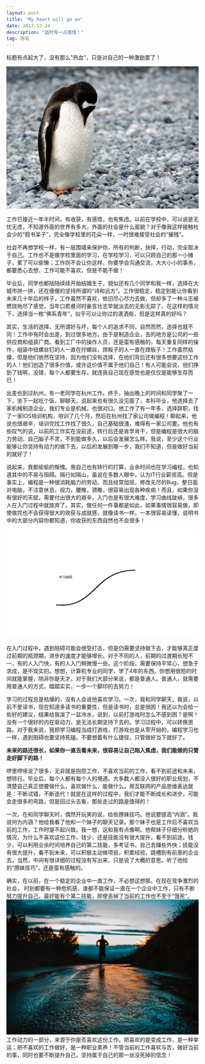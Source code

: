 ```yaml
---
layout: post
title: "My heart will go on"
date: 2017-12-24
description: "适时写一点感悟！"
tag: 随笔
---
```


标题有点起大了，没有那么"热血"，只是对自己的一种激励罢了！

![感悟](https://github.com/RalfNick/PicRepository/raw/master/others/%E4%BA%BA%E5%BF%83%E4%B8%8D%E8%80%81%EF%BC%8C%E9%9D%92%E6%98%A5%E4%BE%9D%E6%97%A7.jpg)

工作已接近一年半时间，有收获，有感悟，也有焦虑。以前在学校中，可以说是无忧无虑，不知道外面的世界有多大，外面的社会是什么面貌？对于像我这样接触社会少的“假书呆子”，完全像学校里的花朵一样，一时很难接受社会的“摧残”。

社会不再想学校一样，有一层围墙来保护你，所有的判断，抉择，行动，完全取决于自己。工作也不是像学校里面的学习，在学校学习，可以只顾自己的那一小摊子，累了可以偷懒；工作则不会让你这样，你要学会沟通交流，大大小小的事务，都要悉心去想，工作可能不喜欢，但是不能不做！

毕业后，同学也都陆陆续续开始结婚生子，貌似还有几个同学和我一样，选择在大城市拼一拼，还在傻傻的坚持所谓的“诗和远方”。工作很稳定，稳定到能让你看到未来几十年后的样子，工作虽然不喜欢，依旧尽心尽力去做，但却多了一种斗志被燃烧殆尽了感觉，当年口若悬河时豪言壮志早就淡去的无影无踪了。在这样的情况下，选择当一枚“佛系青年”，似乎可以让你过的潇洒些，但是这样真的好吗？

其实，生活的选择，无所谓好与坏，每个人的追求不同，自然而然，选择也就不同！工作中有时会出差，到过很多地方。由于是制造企业，去的地方是公司的一些供应商和组装厂商。看到工厂中的操作人员，还是蛮有感触的，每天重复同样的操作，组装中扭螺丝钉的人一直在拧螺丝，焊板子的人一直在焊板子！工作虽然枯燥，但是他们依然在坚持，因为他们没有选择，在他们背后还有很多想要这份工作的人！他们创造了很多价值，或许这价值不属于他们自己！有人可能会说，他们挣到了钱啊，没错，每个人都要生存，就连我自己现在感觉也是仅仅是能够生存而已！

出差也到过杭州，有一老同学在杭州工作。终于，抽出晚上的时间和同学聚了一下，坐下一起吃个饭，聊聊天。说起来也有很久没见面了，本科毕业，他选择去了家机械制造企业，我们专业是机械，也很对口。他工作了有一年多，选择辞职，找了一家IOS培训机构，培训了几个月，然后在杭州找了家公司做编程！聊起来，他说也很艰辛，培训完找工作找了很久，自己基础很渣，难得有一家公司要。他也有些叹气的说，以前的工作实在没前途，转行后还是肯学肯干，但是编程是很大的脑力劳动，自己脑子不灵，不到能做多久，以后会发展怎么样。我说，至少这个行业能够让你坚持有动力的做下去，以后的发展到哪一步，我们不知道，但是做好当前的就好了！

说起来，我都偷偷的惭愧。我自己也有转行的打算，业余时间也在学习编程，也知道其中的不易与阻碍。隔行如隔山，虽说在多数人眼中，认为IT行业薪资高。但是事实上，编程是一种很消耗脑力的劳动，而且经常加班，修改无尽的Bug，整日面对电脑，不注意休息，视力，腰椎，颈椎，很容易出现各种疾病！而且，如果你没有很好的天赋，需要付出很大的艰辛，入门也是有很大难度，学习曲线陡峭，很多人在入门过程中就放弃了。其实，做任何一件事都是如此，如果事情很容易做，即使做完也不会获得很大的收获与成就感，就像读书一样，一本很容易读懂，说明书中的大部分内容你都知道，你收获的东西自然也不会很多！

![学习曲线](https://github.com/RalfNick/PicRepository/raw/master/others/%E4%BA%BA%E5%BF%83%E4%B8%8D%E8%80%81%EF%BC%8C%E9%9D%92%E6%98%A5%E4%BE%9D%E6%97%A7-%E5%AD%A6%E4%B9%A0%E6%9B%B2%E7%BA%BF.png)

在入门过程中，遇到阻碍可能会很受打击，但是仍需要坚持做下去，才能够真正度过前期的瓶颈期，进步的速度才能够增长。对于不同的人，前期的过渡期长短不一，有的人入门快，有的人入门稍微慢一些。这个阶段，需要保持平常心，想急于求成，是不现实的。想想，计算机专业的同学，学了4年的东西。你想用很短的时间就能掌握，除非你是天才。对于我们大部分来说，都是普通人。普通人，就需要用普通人的方式，踏踏实实，一步一个脚印的去努力！

学习的过程总是枯燥的，没有人会说他喜欢学习。一次，我和同学聊天，我说，以前不爱读书，现在知道多读书的重要性，但是读书时，总是很困！我还以为会给一些好的建议，结果给我泼了一盆冷水，说到，以前打游戏时怎么不感到困？是啊！没有一个很好的内在驱动力，是无法长期坚持下去的。学习过程中，可以转换思路。对于我来说，我把学习编程当成打游戏，打游戏也是从零开始的，编程学习也一样，遇到阻碍也要坚持死磕。不要想着有什么捷径，只管做好当下就好了。

**未来的路还很长，如果你一直去看未来，很容易让自己陷入焦虑，我们能做的只管走好脚下的路！**

啰里啰嗦说了很多，无非就是抱怨工作，不喜欢当前的工作，看不到前途和未来，想转行。毕业后，每个人都有每个人的境遇。大多数人都没人很好的职业规划，不清楚自己真正想要做什么，喜欢做什么，能做什么。用互联网的产品思维表达就是：不断试错，不断迭代！就是在这样的过程中，我们才能不断成长和进步，可能会走很多的弯路，但是回过头去看，那些走过的路是值得的！

一次，在和同学聊天时，偶然开玩笑的说，给些撩妹技巧。他说要提高“内涵”。我说何为内涵？他给我看了他和一个妹子的聊天记录。那个妹子也是工作后不喜欢当前的工作，工作时提不起兴致。我一想，这和我有点像啊。他帮妹子仔细分析她的情况，为什么不喜欢这份工作，钱少，还是技能没有很大提升，看不到前途。钱少，可以利用业余时间培养自己的第二技能，多考证书，自己去赚些外快；技能没有很大提升，看不到未来，可以积极主动做项目，积累经验，跳槽到有前景的企业去。当然，中间有很详细的过程没有写出来，只是说了大概的意思。听了他给的“撩妹技巧”，还是蛮有感触的。

确实，在以前，在一个稳定的企业中一直工作，不必想这想那。在现在竞争激烈的社会， 时刻都要有一种危机感，谁都不能保证一直在一个企业中工作，只有不断努力提升自己，最好能有个第二技能，即使丢掉了当前的工作也不至于“饿死”。
![坚持](https://github.com/RalfNick/PicRepository/raw/master/others/%E4%BA%BA%E5%BF%83%E4%B8%8D%E8%80%81%EF%BC%8C%E9%9D%92%E6%98%A5%E4%BE%9D%E6%97%A7-%E5%9D%9A%E6%8C%81.jpg)
工作动力的一部分，来源于你是否喜欢这份工作。把喜欢的是变成工作，是一种幸运；把不喜欢的工作做好，是一种职业素养！不管当前的工作喜欢与否，做好当前的事，同时也要不断提升自己，坚持属于自己的那一丝没死掉的信念！
